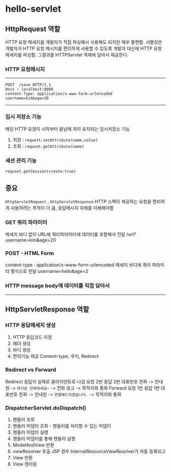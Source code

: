 # hello-servlet

## HttpRequest 역할

HTTP 요청 메세지를 개발자가 직접 파싱해서 사용해도 되지만 매우 불편함. 
서블릿은 개발자가 HTTP 요청 메시지를 편리하게 사용할 수 있도록 개발자 대신에 HTTP 요청메세지를 파싱함. 그결과를 HTTPServlet 객체에 담아서 제공한다.

### HTTP 요청메시지
***
```
POST  /save HTTP/1.1
Host : localhost:8080
content-Type: application/x-www-form-urlencoded
username=kim&age=20
```
***

### 임시 저장소 기능
해당 HTTP 요청이 시작부터 끝날때 까지 유지되는 임시저장소 기능

1. 저장 : ```request.setAttribute(name,value)```
2. 조회 : ```requset.getAttribute(name)```

### 세션 관리 기능
```requset.getSession(create:true) ```

## 중요
```HttpServletRequest``` , ```HttpServletResponse``` HTTP 스펙이 제공하는 요청을 편리하게 사용하려는 목적이 더 큼, 응답메시지 자체를 이해해야함

### GET 쿼리 파라미터
메세지 바디 없이 URL에 쿼리파라미터에 데이터를 포함해서 전달
/url?username=kim&age=20
### POST - HTML Form
content-type : application/x-www-form-urlencoded
메세지 바디에 쿼리 파라미터 형식으로 전달 
username=hello&age=2
### HTTP message body에 데이터를 직접 담아서 
***
## HttpServletResponse 역할
### HTTP 응답메세지 생성
1. HTTP 응답코드 지정
2. 헤더 생성
3. 바디 생성
4. 편의기능 제공 Content-type, 쿠키, Redirect


### Redirect vs Forward
Redirect 응답이 실제로 클라이언트로 나감 요청 2번 응답 2번 
대표번호 전화 -> 안내원 -> ```여기로 전화하세요~``` -> 전화 끊고 -> 목적지와 통화
Forward 요청 1번 응답 1번
대표번호 전화 -> 안내원 -> ```연결해드리겠습니다.``` -> 목적지와 통화

### DispatcherServlet.doDispatch()
1. 핸들러 조회
2. 핸들러 어댑터 조회 - 핸들러를 처리할 수 있는 어댑터
3. 핸들러 어댑터 실행 
4. 핸들러 어댑터를 통해 핸들러 실행
5. ModelAndView 반환
6. viewResolver 호출 JSP 경우 InternalResourceViewResolver가 자동 등록되고 
7. View 반환
8. View 렌더링

